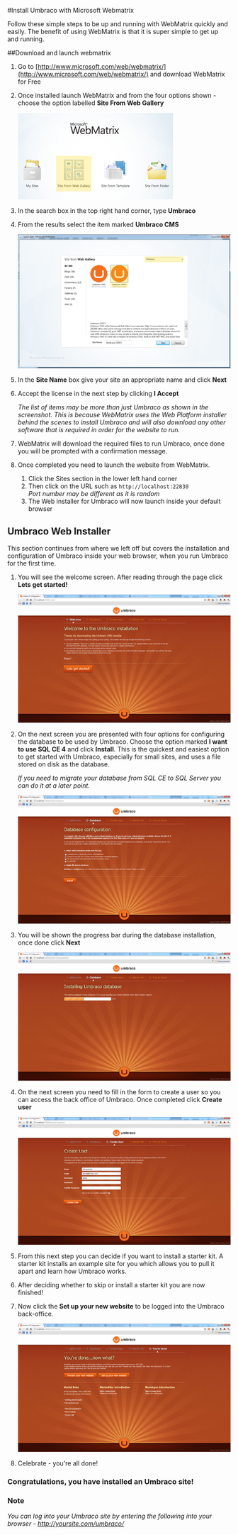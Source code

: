 #Install Umbraco with Microsoft Webmatrix

Follow these simple steps to be up and running with WebMatrix quickly and easily. The benefit of using WebMatrix is that it is super simple to get up and running.

##Download and launch webmatrix

1. Go to [http://www.microsoft.com/web/webmatrix/](http://www.microsoft.com/web/webmatrix/) and download WebMatrix for Free
1. Once installed launch WebMatrix and from the four options shown - choose the option labelled **Site From Web Gallery**

	![Web Matrix - Choose Site From Web Gallery](images/WebMatrix/webmatrix-start.png?raw=true)

1. In the search box in the top right hand corner, type **Umbraco**
1. From the results select the item marked **Umbraco CMS**

	![Web Matrix - Search for Umbraco CMS](images/WebMatrix/webmatrix-search.png?raw=true)

1. In the **Site Name** box give your site an appropriate name and click **Next**
1. Accept the license in the next step by clicking **I Accept**

	*The list of items may be more than just Umbraco as shown in the screenshot. This is because WebMatrix uses the Web Platform installer behind the scenes to install Umbraco and will also download any other software that is required in order for the website to run.*

1. WebMatrix will download the required files to run Umbraco, once done you will be prompted with a confirmation message.

1. Once completed you need to launch the website from WebMatrix.
	1. Click the Sites section in the lower left hand corner
	1. Then click on the URL such as `http://localhost:22830`<br/>*Port number may be different as it is random*
	1. The Web installer for Umbraco will now launch inside your default browser
	
## Umbraco Web Installer
This section continues from where we left off but covers the installation and configuration of Umbraco inside your web browser, when you run Umbraco for the first time.

1. You will see the welcome screen. After reading through the page click **Lets get started!**

	![Web Installer - Lets Get Started](images/WebMatrix/web-start.png?raw=true)
1. On the next screen you are presented with four options for configuring the database to be used by Umbraco. Choose the option marked **I want to use SQL CE 4** and click **Install**. This is the quickest and easiest option to get started with Umbraco, especially for small sites, and uses a file stored on disk as the database.

	*If you need to migrate your database from SQL CE to SQL Server you can do it at a later point.*
	
	![Web Installer - Database choice](images/WebMatrix/web-db-CE.png?raw=true)
1. You will be shown the progress bar during the database installation, once done click **Next**

	![Web Installer - Database Install](images/WebMatrix/web-db-install.png?raw=true)
	
1. On the next screen you need to fill in the form to create a user so you can access the back office of Umbraco. Once completed click **Create user**

	![Web Installer - Create User](images/WebMatrix/web-user.png?raw=true)
	
1.  From this next step you can decide if you want to install a starter kit. A starter kit installs an example site for you which allows you to pull it apart and learn how Umbraco works.

1. After deciding whether to skip or install a starter kit you are now finished!
	
1. Now click the **Set up your new website** to be logged into the Umbraco back-office.

	![Web Installer - Install Complete](images/WebMatrix/web-finish.png?raw=true)
	
1. Celebrate - you're all done! 

### Congratulations, you have installed an Umbraco site!

### Note
*You can log into your Umbraco site by entering the following into your browser - http://yoursite.com/umbraco/*